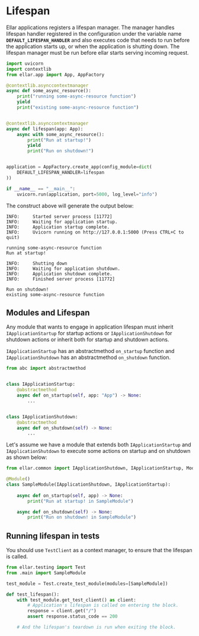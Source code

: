 # **Lifespan**
Ellar applications registers a lifespan manager. The manager handles lifespan handler registered in the configuration under the variable name
**`DEFAULT_LIFESPAN_HANDLER`** and also executes code that needs to run before the application starts up, or when the application is shutting down. 
The lifespan manager must be run before ellar starts serving incoming request.

```python
import uvicorn
import contextlib
from ellar.app import App, AppFactory

@contextlib.asynccontextmanager
async def some_async_resource():
    print("running some-async-resource function")
    yield 
    print("existing some-async-resource function")


@contextlib.asynccontextmanager
async def lifespan(app: App):
    async with some_async_resource():
        print("Run at startup!")
        yield
        print("Run on shutdown!")


application = AppFactory.create_app(config_module=dict(
    DEFAULT_LIFESPAN_HANDLER=lifespan
))

if __name__ == "__main__":
    uvicorn.run(application, port=5000, log_level="info")
```
The construct above will generate the output below:
```shell
INFO:     Started server process [11772]
INFO:     Waiting for application startup.
INFO:     Application startup complete.
INFO:     Uvicorn running on http://127.0.0.1:5000 (Press CTRL+C to quit)

running some-async-resource function
Run at startup!

INFO:     Shutting down
INFO:     Waiting for application shutdown.
INFO:     Application shutdown complete.
INFO:     Finished server process [11772]

Run on shutdown!
existing some-async-resource function
```

## **Modules and Lifespan**
Any module that wants to engage in application lifespan must inherit `IApplicationStartup` for startup actions or `IApplicationShutdown` for shutdown actions 
or inherit both for startup and shutdown actions. 

`IApplicationStartup` has an abstractmethod `on_startup` function and `IApplicationShutdown` has an abstractmethod `on_shutdown` function.

```python
from abc import abstractmethod


class IApplicationStartup:
    @abstractmethod
    async def on_startup(self, app: "App") -> None:
        ...


class IApplicationShutdown:
    @abstractmethod
    async def on_shutdown(self) -> None:
        ...
```
Let's assume we have a module that extends both `IApplicationStartup` and `IApplicationShutdown` to execute some actions on startup and on shutdown as shown below:

```python
from ellar.common import IApplicationShutdown, IApplicationStartup, Module

@Module()
class SampleModule(IApplicationShutdown, IApplicationStartup):
    
    async def on_startup(self, app) -> None:
        print("Run at startup! in SampleModule")

    async def on_shutdown(self) -> None:
        print("Run on shutdown! in SampleModule")

```

## **Running lifespan in tests**
You should use `TestClient` as a context manager, to ensure that the lifespan is called.

```python
from ellar.testing import Test
from .main import SampleModule

test_module = Test.create_test_module(modules=[SampleModule])

def test_lifespan():
    with test_module.get_test_client() as client:
        # Application's lifespan is called on entering the block.
        response = client.get("/")
        assert response.status_code == 200

    # And the lifespan's teardown is run when exiting the block.

```
